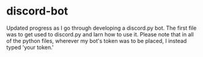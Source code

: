 # discord-bot
Updated progress as I go through developing a discord.py bot.
The first file was to get used to discord.py and larn how to use it.
Please note that in all of the python files, wherever my bot's token was to be placed, I instead typed 'your token.'
